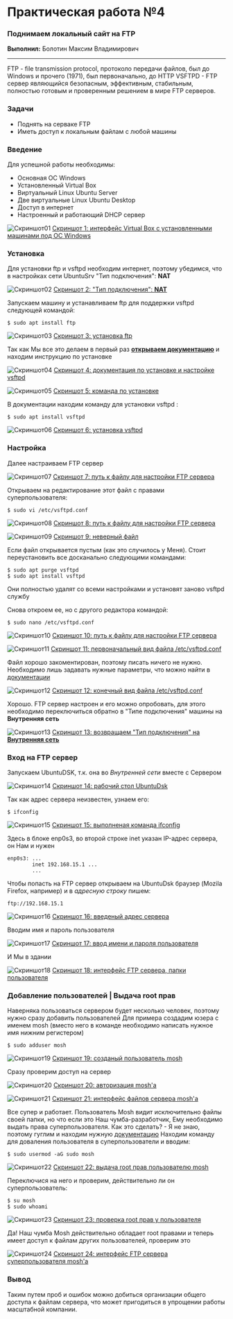Практическая работа №4
======================

### Поднимаем локальный сайт на FTP

**Выполнил:** Болотин Максим Владимирович

* * * * *
FTP - file transmission protocol, протоколо передачи файлов, был до Windows и прочего (1971), был первоначально, до HTTP
VSFTPD - FTP сервер являющийся безопасным, эффективным, стабильным, полностью готовым и проверенным решением в мире FTP серверов.

### Задачи
- Поднять на серваке FTP
- Иметь доступ к локальным файлам с любой машины

### Введение

Для успешной работы необходимы:

-   Основная ОС Windows
-   Установленный Virtual Box
-   Виртуальный Linux Ubuntu Server
-   Две виртуальные Linux Ubuntu Desktop
-   Доступ в интернет
-   Настроенный и работающий DHCP сервер

![Скриншот01](https://i.ibb.co/X3wy9vf/01.jpg)
[Скриншот 1: интерфейс Virtual Box с установленными машинами под ОС Windows](https://i.ibb.co/X3wy9vf/01.jpg)

### Установка
Для установки ftp и vsftpd необходим интернет, поэтому убедимся, что в настройках сети UbuntuSrv "Тип подключения": **NAT**

![Скриншот02](https://i.ibb.co/TMvmpyV/02.jpg)
[Скриншот 2: "Тип подключения": **NAT**](https://i.ibb.co/TMvmpyV/02.jpg)

Запускаем машину и устанавливаем ftp для поддержки vsftpd следующей командой:
```
$ sudo apt install ftp
```
![Скриншот03](https://i.ibb.co/NNMKkMq/03.jpg)
[Скриншот 3: установка ftp](https://i.ibb.co/NNMKkMq/03.jpg)

Так как Мы все это делаем в первый раз **[открываем документацию](https://interface31.ru/tech_it/2012/02/prostoy-ftp-server-na-baze-ubuntu.html)** и находим инструкцию по установке

![Скриншот04](https://i.ibb.co/0JJxMRJ/04.jpg)
[Скриншот 4: документация по установке и настройке vsftpd](https://i.ibb.co/0JJxMRJ/04.jpg)

![Скриншот05](https://i.ibb.co/Yh6Wrf4/06.jpg)
[Скриншот 5: команда по установке](https://i.ibb.co/Yh6Wrf4/06.jpg)

В документации находим команду для установки vsftpd :
```
$ sudo apt install vsftpd
```
![Скриншот06](https://i.ibb.co/xMsvg58/05.jpg)
[Скриншот 6: установка vsftpd](https://i.ibb.co/xMsvg58/05.jpg)

### Настройка
Далее настраиваем FTP сервер

![Скриншот07](https://i.ibb.co/ypfm93s/07.jpg)
[Скриншот 7: путь к файлу для настройки FTP сервера](https://i.ibb.co/ypfm93s/07.jpg)

Открываем на редактирование этот файл с правами суперпользователя:
```
$ sudo vi /etc/vsftpd.conf
```
![Скриншот08](https://i.ibb.co/3pY1gWj/08.jpg)
[Скриншот 8: путь к файлу для настройки FTP сервера](https://i.ibb.co/3pY1gWj/08.jpg)

![Скриншот09](https://i.ibb.co/N73gM6j/09.jpg)
[Скриншот 9: неверный файл](https://i.ibb.co/N73gM6j/09.jpg)

Если файл открывается пустым (как это случилось у Меня). Стоит переустановить все досканально следующими командами:
```
$ sudo apt purge vsftpd
$ sudo apt install vsftpd
```
Они полностью удалят со всеми настройками и установят заново vsftpd службу

Снова откроем ее, но с другого редактора командой:
```
$ sudo nano /etc/vsftpd.conf
```

![Скриншот10](https://i.ibb.co/qC78dfG/10.jpg)
[Скриншот 10: путь к файлу для настройки FTP сервера](https://i.ibb.co/qC78dfG/10.jpg)

![Скриншот11](https://i.ibb.co/DzfvySX/11.jpg)
[Скриншот 11: первоначальный вид файла /etc/vsftpd.conf](https://i.ibb.co/DzfvySX/11.jpg)

Файл хорошо закоментирован, поэтому писать ничего не нужно. Необходимо лишь задавать нужные параметры, что можно найти в [документации](https://interface31.ru/tech_it/2012/02/prostoy-ftp-server-na-baze-ubuntu.html)

![Скриншот12](https://i.ibb.co/yhh37Hf/12.jpg)
[Скриншот 12: конечный вид файла /etc/vsftpd.conf](https://i.ibb.co/yhh37Hf/12.jpg)

Хорошо. FTP сервер настроен и его можно опробовать, для этого необходимо переключиться обратно в "Типе подключения" машины на **Внутренняя сеть**

![Скриншот13](https://i.ibb.co/tbtwthL/13.jpg)
[Скриншот 13: возвращаем "Тип подключения" на **Внутренняя сеть**](https://i.ibb.co/tbtwthL/13.jpg)

### Вход на FTP сервер
Запускаем UbuntuDSK, т.к. она во *Внутренней сети* вместе с Сервером

![Скриншот14](https://i.ibb.co/pKnkvsM/14.jpg)
[Скриншот 14: рабочий стол UbuntuDsk](https://i.ibb.co/pKnkvsM/14.jpg)

Так как адрес сервера неизвестен, узнаем его:
```
$ ifconfig
```
![Скриншот15](https://i.ibb.co/85kWXSy/15.jpg)
[Скриншот 15: выполненая команда ifconfig](https://i.ibb.co/85kWXSy/15.jpg)

Здесь в блоке enp0s3, во второй строке inet указан IP-адрес сервера, он Нам и нужен 
```
enp0s3: ...
        inet 192.168.15.1 ...
        ...
```

Чтобы попасть на FTP сервер открываем на UbuntuDsk браузер (Mozila Firefox, например) и в *адресную строку* пишем:
```
ftp://192.168.15.1
```

![Скриншот16](https://i.ibb.co/cF7t1ZP/16.jpg)
[Скриншот 16: введеный адрес сервера](https://i.ibb.co/cF7t1ZP/16.jpg)

Вводим имя и пароль пользователя

![Скриншот17](https://i.ibb.co/wSQkWqP/17.jpg)
[Скриншот 17: ввод имени и пароля пользователя](https://i.ibb.co/wSQkWqP/17.jpg)

И Мы в здании

![Скриншот18](https://i.ibb.co/VMJz3xr/18.jpg)
[Скриншот 18: интерфейс FTP сервера, папки пользователя](https://i.ibb.co/VMJz3xr/18.jpg)

### Добавление пользователей | Выдача root прав
Наверняка пользоваться сервером будет несколько человек, поэтому нужно сразу добавить пользователей
Для примера создадим юзера с именем mosh (вместо него в команде необходимо написать нужное имя нижним регистером)
```
$ sudo adduser mosh
```
![Скриншот19](https://i.ibb.co/HGKTcHw/19.jpg)
[Скриншот 19: созданый пользователь mosh](https://i.ibb.co/HGKTcHw/19.jpg)

Сразу проверим доступ на сервер

![Скриншот20](https://i.ibb.co/yB5gcL3/20.jpg)
[Скриншот 20: авторизация mosh'a](https://i.ibb.co/yB5gcL3/20.jpg)

![Скриншот21](https://i.ibb.co/yywZVrw/21.jpg)
[Скриншот 21: интерфейс файлов сервера mosh'a](https://i.ibb.co/yywZVrw/21.jpg)

Все супер и работает. Пользователь Mosh видит исключительно файлы своей папки, но что если это Наш чумба-разработчик, Ему необходимо выдать права суперпользователя. Как это сделать? - Я не знаю, поэтому гуглим и находим нужную [документацию](https://maddot.ru/kak-dat-prava-root-polzovatelyu-linux-ubuntu.html)
Находим команду для доваления пользователя в суперпользователи и вводим:
```
$ sudo usermod -aG sudo mosh
```

![Скриншот22](https://i.ibb.co/BLRzqgL/22.jpg)
[Скриншот 22: выдача root прав пользователю mosh](https://i.ibb.co/BLRzqgL/22.jpg)

Переключися на него и проверим, действительно ли он суперпользователь:
```
$ su mosh
$ sudo whoami
```

![Скриншот23](https://i.ibb.co/tsf3PsS/23.jpg)
[Скриншот 23: проверка root прав у пользователя](https://i.ibb.co/tsf3PsS/23.jpg)

Да! Наш чумба Mosh действительно обладает root правами и теперь имеет доступ к файлам других пользователей, проверим это

![Скриншот24](https://i.ibb.co/3pC7wPs/24.jpg)
[Скриншот 24: интерфейс FTP сервера суперпользователя mosh'a](https://i.ibb.co/3pC7wPs/24.jpg)

### Вывод
Таким путем проб и ошибок можно добиться организации общего доступа к файлам сервера, что может пригодиться в упрощении работы масштабной компании.